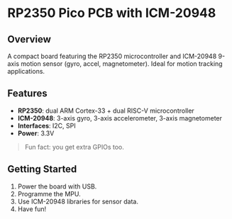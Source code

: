 # RP2350 Pico PCB with ICM-20948

## Overview

A compact board featuring the RP2350 microcontroller and ICM-20948 9-axis motion sensor (gyro, accel, magnetometer). Ideal for motion tracking applications.

## Features

* **RP2350**: dual ARM Cortex-33 + dual RISC-V microcontroller
* **ICM-20948**: 3-axis gyro, 3-axis accelerometer, 3-axis magnetometer
* **Interfaces**: I2C, SPI
* **Power**: 3.3V

> Fun fact: you get extra GPIOs too.

## Getting Started

1. Power the board with USB.
2. Programme the MPU.
3. Use ICM-20948 libraries for sensor data.
4. Have fun!
